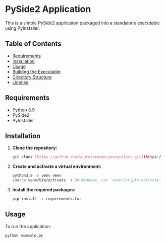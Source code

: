 # PySide2 Application

This is a simple PySide2 application packaged into a standalone executable using PyInstaller.

## Table of Contents

- [Requirements](#requirements)
- [Installation](#installation)
- [Usage](#usage)
- [Building the Executable](#building-the-executable)
- [Directory Structure](#directory-structure)
- [License](#license)

## Requirements

- Python 3.9
- PySide2
- PyInstaller

## Installation

1. **Clone the repository:**

    ```sh
    git clone [https://github.com/yourusername/yourproject.git](https://github.com/Manager36428/Desktop-app.git)    
    ```

2. **Create and activate a virtual environment:**

    ```sh
    python3.9 -m venv venv
    source venv/bin/activate  # On Windows, use `venv\Scripts\activate`
    ```

3. **Install the required packages:**

    ```sh
    pip install -r requirements.txt
    ```

## Usage

To run the application:

```sh
python example.py
